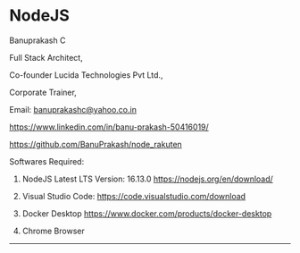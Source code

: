 # NodeJS

Banuprakash C

Full Stack Architect,

Co-founder Lucida Technologies Pvt Ltd.,

Corporate Trainer,

Email: banuprakashc@yahoo.co.in

https://www.linkedin.com/in/banu-prakash-50416019/

https://github.com/BanuPrakash/node_rakuten

Softwares Required:
1) NodeJS Latest LTS Version: 16.13.0
https://nodejs.org/en/download/

2) Visual Studio Code:
https://code.visualstudio.com/download

3) Docker Desktop
https://www.docker.com/products/docker-desktop

4) Chrome Browser

--------------------


